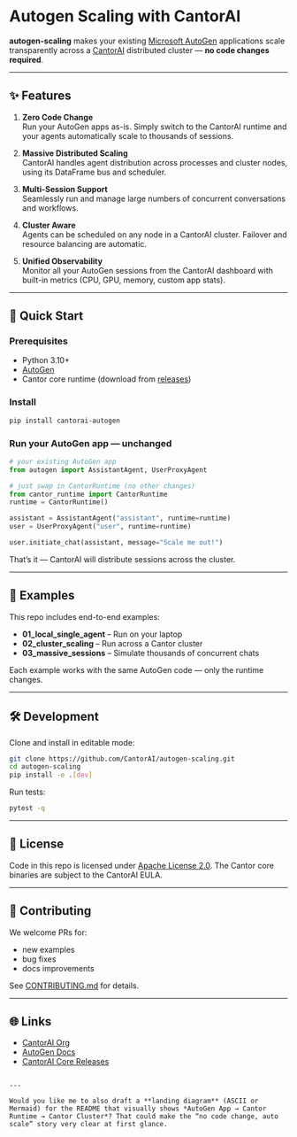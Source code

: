 
# Autogen Scaling with CantorAI

**autogen-scaling** makes your existing [Microsoft AutoGen](https://microsoft.github.io/autogen) applications scale transparently across a [CantorAI](https://github.com/CantorAI) distributed cluster — **no code changes required**.

---

## ✨ Features

1. **Zero Code Change**  
   Run your AutoGen apps as-is. Simply switch to the CantorAI runtime and your agents automatically scale to thousands of sessions.

2. **Massive Distributed Scaling**  
   CantorAI handles agent distribution across processes and cluster nodes, using its DataFrame bus and scheduler.

3. **Multi-Session Support**  
   Seamlessly run and manage large numbers of concurrent conversations and workflows.

4. **Cluster Aware**  
   Agents can be scheduled on any node in a CantorAI cluster. Failover and resource balancing are automatic.

5. **Unified Observability**  
   Monitor all your AutoGen sessions from the CantorAI dashboard with built-in metrics (CPU, GPU, memory, custom app stats).

---

## 🚀 Quick Start

### Prerequisites
- Python 3.10+
- [AutoGen](https://pypi.org/project/autogen/)
- Cantor core runtime (download from [releases](https://github.com/CantorAI/cantor-core/releases))

### Install
```bash
pip install cantorai-autogen
````

### Run your AutoGen app — unchanged

```python
# your existing AutoGen app
from autogen import AssistantAgent, UserProxyAgent

# just swap in CantorRuntime (no other changes)
from cantor_runtime import CantorRuntime
runtime = CantorRuntime()

assistant = AssistantAgent("assistant", runtime=runtime)
user = UserProxyAgent("user", runtime=runtime)

user.initiate_chat(assistant, message="Scale me out!")
```

That’s it — CantorAI will distribute sessions across the cluster.

---

## 📂 Examples

This repo includes end-to-end examples:

* **01\_local\_single\_agent** – Run on your laptop
* **02\_cluster\_scaling** – Run across a Cantor cluster
* **03\_massive\_sessions** – Simulate thousands of concurrent chats

Each example works with the same AutoGen code — only the runtime changes.

---

## 🛠 Development

Clone and install in editable mode:

```bash
git clone https://github.com/CantorAI/autogen-scaling.git
cd autogen-scaling
pip install -e .[dev]
```

Run tests:

```bash
pytest -q
```

---

## 📜 License

Code in this repo is licensed under [Apache License 2.0](LICENSE).
The Cantor core binaries are subject to the CantorAI EULA.

---

## 🤝 Contributing

We welcome PRs for:

* new examples
* bug fixes
* docs improvements

See [CONTRIBUTING.md](CONTRIBUTING.md) for details.

---

## 🌐 Links

* [CantorAI Org](https://github.com/CantorAI)
* [AutoGen Docs](https://microsoft.github.io/autogen/)
* [CantorAI Core Releases](https://github.com/CantorAI/cantor-core/releases)

```

---

Would you like me to also draft a **landing diagram** (ASCII or Mermaid) for the README that visually shows *AutoGen App → Cantor Runtime → Cantor Cluster*? That could make the “no code change, auto scale” story very clear at first glance.
```
